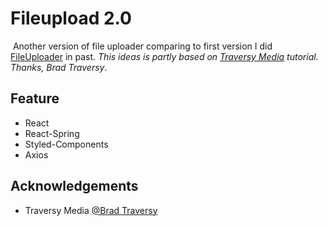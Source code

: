# Fileupload 2.0
![]()
Another version of file uploader comparing to first version I did [FileUploader](https://github.com/aprather51/file-uploader) in past. _This ideas is partly based on [Traversy Media](https://www.youtube.com/watch?v=b6Oe2puTdMQ&t=2138s) tutorial. Thanks, Brad Traversy_.

## Feature
- React
- React-Spring
- Styled-Components
- Axios

## Acknowledgements
- Traversy Media [@Brad Traversy](@https://github.com/bradtraversy) 